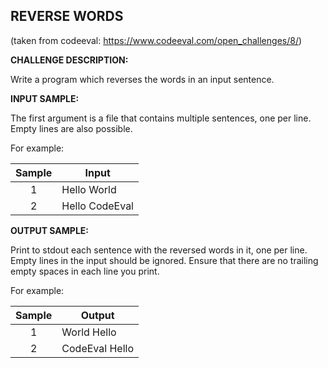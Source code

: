 ## REVERSE WORDS
(taken from codeeval: <https://www.codeeval.com/open_challenges/8/>)

**CHALLENGE DESCRIPTION:**

Write a program which reverses the words in an input sentence.

**INPUT SAMPLE:**

The first argument is a file that contains multiple sentences, one per line. Empty lines are also possible.

For example:

| Sample | Input |
|:--------:|------|
| 1 | Hello World |
| 2 | Hello CodeEval |

**OUTPUT SAMPLE:**

Print to stdout each sentence with the reversed words in it, one per line. Empty lines in the input should be ignored. Ensure that there are no trailing empty spaces in each line you print.

For example:

| Sample | Output |
|:--------:|------|
| 1 | World Hello |
| 2 | CodeEval Hello |